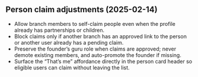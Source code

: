 ## Person claim adjustments (2025-02-14)

- Allow branch members to self-claim people even when the profile already has partnerships or children.
- Block claims only if another branch has an approved link to the person or another user already has a pending claim.
- Preserve the founder’s guru role when claims are approved; never demote existing members, and auto-promote the founder if missing.
- Surface the “That’s me” affordance directly in the person card header so eligible users can claim without leaving the list.
